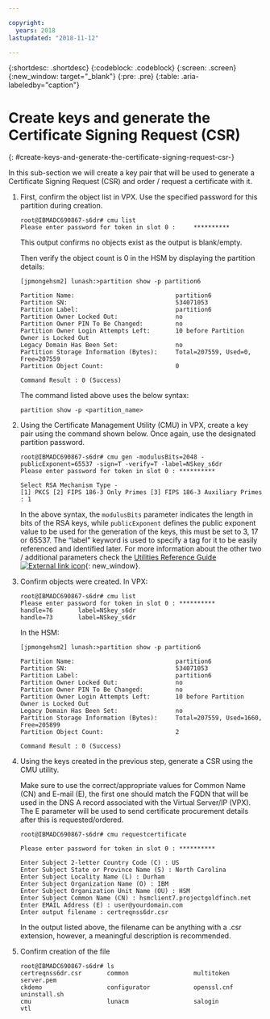 ```yaml
---

copyright:
  years: 2018
lastupdated: "2018-11-12"

---
```


{:shortdesc: .shortdesc}
{:codeblock: .codeblock}
{:screen: .screen}
{:new_window: target="_blank"}
{:pre: .pre}
{:table: .aria-labeledby="caption"}

# Create keys and generate the Certificate Signing Request (CSR)
{: #create-keys-and-generate-the-certificate-signing-request-csr-}

In this sub-section we will create a key pair that will be used to generate a Certificate Signing Request (CSR) and order / request a certificate with it.

1.	First, confirm the object list in VPX. Use the specified password for this partition during creation.
	
	```
	root@IBMADC690867-s6dr# cmu list
	Please enter password for token in slot 0 : 	********** 
	```
	
	This output confirms no objects exist as the output is blank/empty.

	Then verify the object count is 0 in the HSM by displaying the partition details:

	```
	[jpmongehsm2] lunash:>partition show -p partition6
	
	Partition Name:                            partition6
	Partition SN:                              534071053
	Partition Label:                           partition6
	Partition Owner Locked Out:                no
	Partition Owner PIN To Be Changed:         no
	Partition Owner Login Attempts Left:       10 before Partition Owner is Locked Out
	Legacy Domain Has Been Set:                no
	Partition Storage Information (Bytes):     Total=207559, Used=0, Free=207559
	Partition Object Count:                    0
	
	Command Result : 0 (Success)
	```
	
	The command listed above uses the below syntax:

	```
	partition show -p <partition_name>
	```
	
2.	Using the Certificate Management Utility (CMU) in VPX, create a key pair using the command shown below. Once again, use the designated partition password.

	```
	root@IBMADC690867-s6dr# cmu gen -modulusBits=2048 -publicExponent=65537 -sign=T -verify=T -label=NSkey_s6dr
	Please enter password for token in slot 0 : **********
	
	Select RSA Mechanism Type - 
	[1] PKCS [2] FIPS 186-3 Only Primes [3] FIPS 186-3 Auxiliary Primes : 1
	```
	
	In the above syntax, the `modulusBits` parameter indicates the length in bits of the RSA keys, while `publicExponent` defines the public exponent value to be used for the generation of the keys, this must be set to 3, 17 or 65537. The “label” keyword is used to specify a tag for it to be easily referenced and identified later. For more information about the other two / additional parameters check the [Utilities Reference Guide ![External link icon](../../icons/launch-glyph.svg "External link icon")](https://public.dhe.ibm.com/cloud/bluemix/network/vpx/utilities_reference_guide.pdf){: new_window}.

3.	Confirm objects were created. In VPX:
	
	```
	root@IBMADC690867-s6dr# cmu list
	Please enter password for token in slot 0 : **********
	handle=76       label=NSkey_s6dr
	handle=73       label=NSkey_s6dr
	```
	
	In the HSM:
	
	```
	[jpmongehsm2] lunash:>partition show -p partition6
	
	Partition Name:                            partition6
	Partition SN:                              534071053
	Partition Label:                           partition6
	Partition Owner Locked Out:                no
	Partition Owner PIN To Be Changed:         no
	Partition Owner Login Attempts Left:       10 before Partition Owner is Locked Out
	Legacy Domain Has Been Set:                no
	Partition Storage Information (Bytes):     Total=207559, Used=1660,  Free=205899
	Partition Object Count:                    2
	
	Command Result : 0 (Success)
	```
	
4.	Using the keys created in the previous step, generate a CSR using the CMU utility. 

	Make sure to use the correct/appropriate values for Common Name (CN) and E-mail (E), the first one should match the FQDN that will be used in the DNS A record associated with the Virtual Server/IP (VPX). The E parameter will be used to send certificate procurement details after this is requested/ordered.

	```
	root@IBMADC690867-s6dr# cmu requestcertificate

	Please enter password for token in slot 0 : **********

	Enter Subject 2-letter Country Code (C) : US
	Enter Subject State or Province Name (S) : North Carolina
	Enter Subject Locality Name (L) : Durham
	Enter Subject Organization Name (O) : IBM
	Enter Subject Organization Unit Name (OU) : HSM
	Enter Subject Common Name (CN) : hsmclient7.projectgoldfinch.net   
	Enter EMAIL Address (E) : user@yourdomain.com
	Enter output filename : certreqnss6dr.csr
	```
	
	In the output listed above, the filename can be anything with a .csr extension, however, a meaningful description is recommended.

5.	Confirm creation of the file

	```
	root@IBMADC690867-s6dr# ls
	certreqnss6dr.csr       common                  multitoken              	server.pem
	ckdemo                  configurator            openssl.cnf             	uninstall.sh
	cmu                     lunacm                  salogin                 vtl
	```